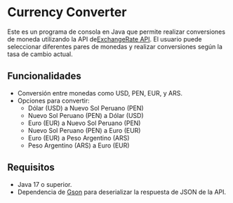 # Currency Converter

Este es un programa de consola en Java que permite realizar conversiones
de moneda utilizando la API de[ExchangeRate API](https://www.exchangerate-api.com/).
El usuario puede seleccionar diferentes pares de monedas y realizar conversiones según la tasa de cambio actual.

## Funcionalidades

- Conversión entre monedas como USD, PEN, EUR, y ARS.
- Opciones para convertir:
    - Dólar (USD) a Nuevo Sol Peruano (PEN)
    - Nuevo Sol Peruano (PEN) a Dólar (USD)
    - Euro (EUR) a Nuevo Sol Peruano (PEN)
    - Nuevo Sol Peruano (PEN) a Euro (EUR)
    - Euro (EUR) a Peso Argentino (ARS)
    - Peso Argentino (ARS) a Euro (EUR)

## Requisitos

- Java 17 o superior.
- Dependencia de [Gson](https://github.com/google/gson) para deserializar la respuesta de JSON de la API.